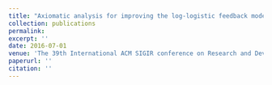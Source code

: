 ```yaml
---
title: "Axiomatic analysis for improving the log-logistic feedback model"
collection: publications
permalink: 
excerpt: ''
date: 2016-07-01
venue: 'The 39th International ACM SIGIR conference on Research and Development in Information Retrieval'
paperurl: ''
citation: ''
---
```




